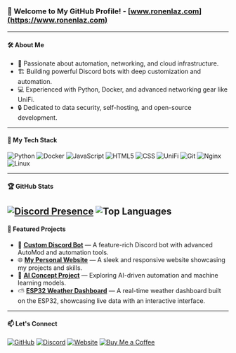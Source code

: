 ### 👋 Welcome to My GitHub Profile! - [www.ronenlaz.com](https://www.ronenlaz.com)

---

#### 🛠 About Me
- 🚀 Passionate about automation, networking, and cloud infrastructure.
- 🏗️ Building powerful Discord bots with deep customization and automation.
- 💻 Experienced with Python, Docker, and advanced networking gear like UniFi.
- 🔒 Dedicated to data security, self-hosting, and open-source development.

---

#### 🚀 My Tech Stack
![Python](https://img.shields.io/badge/Python-3776AB?style=for-the-badge&logo=python&logoColor=white)
![Docker](https://img.shields.io/badge/Docker-2496ED?style=for-the-badge&logo=docker&logoColor=white)
![JavaScript](https://img.shields.io/badge/JavaScript-F7DF1E?style=for-the-badge&logo=javascript&logoColor=black)
![HTML5](https://img.shields.io/badge/HTML5-E34F26?style=for-the-badge&logo=html5&logoColor=white)
![CSS](https://img.shields.io/badge/CSS-663399?style=for-the-badge&logo=css3&logoColor=white)
![UniFi](https://img.shields.io/badge/UniFi-0559C9?style=for-the-badge&logo=ubiquiti&logoColor=white)
![Git](https://img.shields.io/badge/Git-F05032?style=for-the-badge&logo=git&logoColor=white)
![Nginx](https://img.shields.io/badge/Nginx-009639?style=for-the-badge&logo=nginx&logoColor=white)
![Linux](https://img.shields.io/badge/Linux-FCC624?style=for-the-badge&logo=linux&logoColor=black)

---

#### 🏆 GitHub Stats
[![Discord Presence](https://lanyard.cnrad.dev/api/445899149997768735)](https://discord.com/users/445899149997768735)
![Top Languages](https://github-readme-stats.vercel.app/api/top-langs/?username=ronenlazowski&layout=compact&theme=dark&hide_border=true)
---

#### 📌 Featured Projects
- 🤖 **[Custom Discord Bot](https://github.com/ronenlazowski/paul)** — A feature-rich Discord bot with advanced AutoMod and automation tools.
- 🌐 **[My Personal Website](https://github.com/ronenlazowski/website)** — A sleek and responsive website showcasing my projects and skills.
- 🧠 **[AI Concept Project](https://github.com/ronenlazowski/ai-concept)** — Exploring AI-driven automation and machine learning models.
- ⛅ **[ESP32 Weather Dashboard](https://github.com/ronenlazowski/weatherdash)** — A real-time weather dashboard built on the ESP32, showcasing live data with an interactive interface.
---

#### 📫 Let's Connect
[![GitHub](https://img.shields.io/badge/GitHub-181717?style=for-the-badge&logo=github&logoColor=white)](https://github.com/ronenlazowski)
[![Discord](https://img.shields.io/badge/Discord-5865F2?style=for-the-badge&logo=discord&logoColor=white)](https://discord.com/users/1357038796532875406)
[![Website](https://img.shields.io/badge/Website-3366CC?style=for-the-badge&logo=htmx&logoColor=white)](https://www.ronenlaz.com)
[![Buy Me a Coffee](https://img.shields.io/badge/-Buy%20Me%20a%20Coffee-FFDD00?style=for-the-badge&logo=buymeacoffee&logoColor=black)](https://www.buymeacoffee.com/ronenlazowski)

